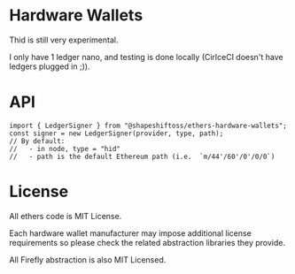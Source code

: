 Hardware Wallets
================

Thid is still very experimental.

I only have 1 ledger nano, and testing is done locally (CirlceCI doesn't have
ledgers plugged in ;)).

API
===

```
import { LedgerSigner } from "@shapeshiftoss/ethers-hardware-wallets";
const signer = new LedgerSigner(provider, type, path);
// By default:
//   - in node, type = "hid"
//   - path is the default Ethereum path (i.e.  `m/44'/60'/0'/0/0`)
```

License
=======

All ethers code is MIT License.

Each hardware wallet manufacturer may impose additional license
requirements so please check the related abstraction libraries
they provide.

All Firefly abstraction is also MIT Licensed.
